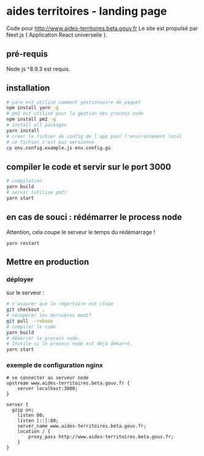 # aides territoires - landing page

Code pour http://www.aides-territoires.beta.gouv.fr
Le site est propulsé par Next.js ( Application React universelle ).

## pré-requis

Node js ^8.9.3 est requis.

## installation

```sh
# yarn est utilisé comment gestionnaire de paquet
npm install yarn -g
# pm2 est utilisé pour la gestion des process node
npm install pm2 -g
# install all packages
yarn install
# creer le fichier de config de l'app pour l'environnement local
# ce fichier n'est pas versionné
cp env.config.example.js env.config.gs
```

## compiler le code et servir sur le port 3000

```sh
# compilation
yarn build
# servir (utilise pm2)
yarn start
```

## en cas de souci : rédémarrer le process node

Attention, cela coupe le serveur le temps du rédémarrage !

```
yarn restart
```

## Mettre en production

### déployer

sur le serveur :

```sh
# s'assurer que le répertoire est clean
git checkout .
# récupérer les dernières modif
git pull --rebase
# compiler le code
yarn build
# démarrer le process node.
# Inutile si le process node est déjà démarré.
yarn start
```

### exemple de configuration nginx

```
# se connecter au serveur node
upstream www.aides-territoires.beta.gouv.fr {
    server localhost:3000;
}

server {
  gzip on;
	listen 80;
	listen [::]:80;
	server_name www.aides-territoires.beta.gouv.fr;
	location / {
		proxy_pass http://www.aides-territoires.beta.gouv.fr;
	}
}
```
